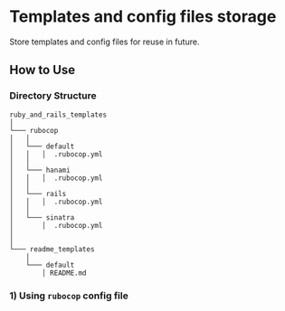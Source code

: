 # Templates and config files storage

Store templates and config files for reuse in future.

## **How to Use**

### **Directory Structure**
```
ruby_and_rails_templates
│
└─── rubocop
│   │
│   └─── default
│   │   │  .rubocop.yml
│   │
│   └─── hanami
│   │   │  .rubocop.yml
│   │
│   └─── rails
│   │   │  .rubocop.yml
│   │
│   └─── sinatra
│       │  .rubocop.yml
│
│
└─── readme_templates
    │
    └─── default
        │ README.md
```
### 1) **Using `rubocop` config file**

